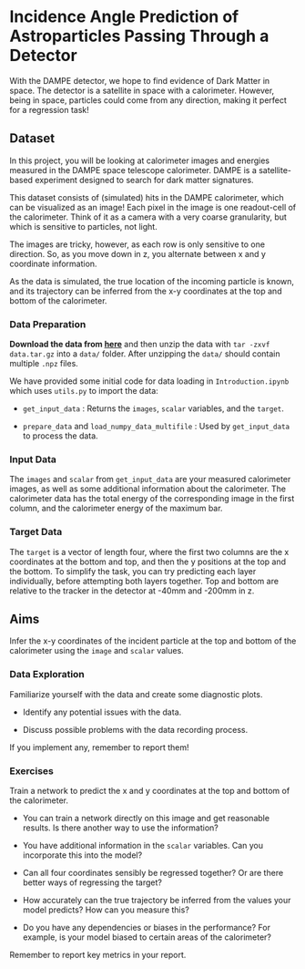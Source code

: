 # Incidence Angle Prediction of Astroparticles Passing Through a Detector
With the DAMPE detector, we hope to find evidence of Dark Matter in space. The detector is a satellite in space with a calorimeter. However, being in space, particles could come from any direction, making it perfect for a regression task!

## Dataset
In this project, you will be looking at calorimeter images and energies measured in the DAMPE space telescope calorimeter. DAMPE is a satellite-based experiment designed to search for dark matter signatures.

This dataset consists of (simulated) hits in the DAMPE calorimeter, which can be visualized as an image! Each pixel in the image is one readout-cell of the calorimeter. Think of it as a camera with a very coarse granularity, but which is sensitive to particles, not light. 

The images are tricky, however, as each row is only sensitive to one direction. So, as you move down in z, you alternate between x and y coordinate information.

As the data is simulated, the true location of the incoming particle is known, and its trajectory can be inferred from the x-y coordinates at the top and bottom of the calorimeter.

### Data Preparation
**Download the data from [here](https://drive.switch.ch/index.php/s/RrWjbj1UxhO5FKV)** and then unzip the data with `tar -zxvf data.tar.gz` into a `data/` folder. After unzipping the `data/` should contain multiple `.npz` files.

We have provided some initial code for data loading in `Introduction.ipynb` which uses `utils.py` to import the data:
- `get_input_data` : Returns the `images`, `scalar` variables, and the `target`.

- `prepare_data` and `load_numpy_data_multifile` : Used by `get_input_data` to process the data.

### Input Data
The `images` and `scalar` from `get_input_data` are your measured calorimeter images, as well as some additional information about the calorimeter. 
The calorimeter data has the total energy of the corresponding image in the first column, and the calorimeter energy of the maximum bar.

### Target Data
The `target` is a vector of length four, where the first two columns are the x coordinates at the bottom and top, and then the y positions at the top and the bottom. To simplify the task, you can try predicting each layer individually, before attempting both layers together.
Top and bottom are relative to the tracker in the detector at -40mm and -200mm in z.

## Aims
Infer the x-y coordinates of the incident particle at the top and bottom of the calorimeter using the `image` and `scalar` values.

### Data Exploration
Familiarize yourself with the data and create some diagnostic plots.
- Identify any potential issues with the data.

- Discuss possible problems with the data recording process.

If you implement any, remember to report them!

### Exercises
Train a network to predict the x and y coordinates at the top and bottom of the calorimeter.
- You can train a network directly on this image and get reasonable results. Is there another way to use the information?

- You have additional information in the `scalar` variables. Can you incorporate this into the model?

- Can all four coordinates sensibly be regressed together? Or are there better ways of regressing the target?

- How accurately can the true trajectory be inferred from the values your model predicts? How can you measure this?

- Do you have any dependencies or biases in the performance? For example, is your model biased to certain areas of the calorimeter?

Remember to report key metrics in your report. 
